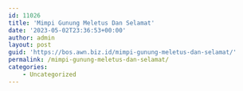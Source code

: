 ```yaml
---
id: 11026
title: 'Mimpi Gunung Meletus Dan Selamat'
date: '2023-05-02T23:36:53+00:00'
author: admin
layout: post
guid: 'https://bos.awn.biz.id/mimpi-gunung-meletus-dan-selamat/'
permalink: /mimpi-gunung-meletus-dan-selamat/
categories:
    - Uncategorized
---
```


